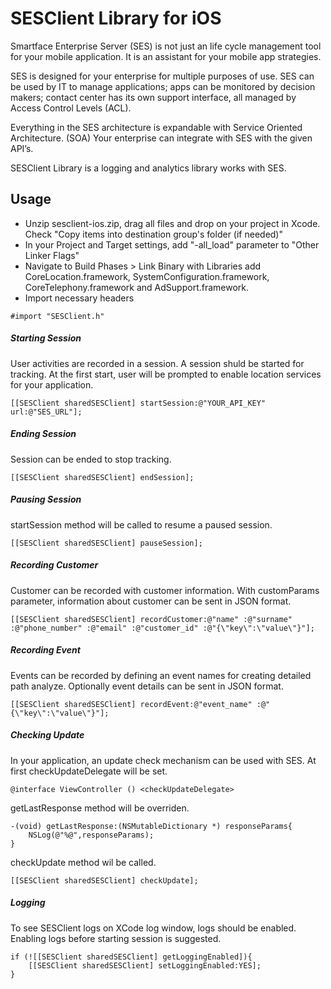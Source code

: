 # SESClient Library for iOS

Smartface Enterprise Server (SES) is not just an life cycle management tool for your mobile application. It is an assistant for your mobile app strategies.

SES is designed for your enterprise for multiple purposes of use. SES can be used by IT to manage applications; apps can be monitored by decision makers; contact center has its own support interface, all managed by Access Control Levels (ACL).

Everything in the SES architecture is expandable with Service Oriented Architecture. (SOA) Your enterprise can integrate with SES with the given API’s.

SESClient Library is a logging and analytics library works with SES.

## Usage


- Unzip sesclient-ios.zip, drag all files and drop on your project in Xcode. Check "Copy items into destination group's folder (if needed)"
- In your Project and Target settings, add "-all_load" parameter to "Other Linker Flags"
- Navigate to Build Phases > Link Binary with Libraries add CoreLocation.framework, SystemConfiguration.framework, CoreTelephony.framework and AdSupport.framework.
- Import necessary headers

```objc
#import "SESClient.h"
```

##### Starting Session
User activities are recorded in a session. A session shuld be started for tracking.
At the first start, user will be prompted to enable location services for your application.
```objc
[[SESClient sharedSESClient] startSession:@"YOUR_API_KEY" url:@"SES_URL"];
```

##### Ending Session 
Session can be ended to stop tracking.
```objc
[[SESClient sharedSESClient] endSession];
```

##### Pausing Session
startSession method will be called to resume a paused session.
```objc
[[SESClient sharedSESClient] pauseSession];
```

##### Recording Customer
Customer can be recorded with customer information. With customParams parameter, information about customer can be sent in JSON format.
```objc
[[SESClient sharedSESClient] recordCustomer:@"name" :@"surname" :@"phone_number" :@"email" :@"customer_id" :@"{\"key\":\"value\"}"];
```

##### Recording Event
Events can be recorded by defining an event names for creating detailed path analyze. Optionally event details can be sent in JSON format.
```objc
[[SESClient sharedSESClient] recordEvent:@"event_name" :@"{\"key\":\"value\"}"];
```

##### Checking Update
In your application, an update check mechanism can be used with SES.
At first checkUpdateDelegate will be set.
```objc
@interface ViewController () <checkUpdateDelegate>
```
getLastResponse method will be overriden.
```objc
-(void) getLastResponse:(NSMutableDictionary *) responseParams{
    NSLog(@"%@",responseParams);
}
```
checkUpdate method wil be called.
```objc
[[SESClient sharedSESClient] checkUpdate];
```

##### Logging
To see SESClient logs on XCode log window, logs should be enabled. Enabling logs before starting session is suggested.
```objc
if (![[SESClient sharedSESClient] getLoggingEnabled]){
    [[SESClient sharedSESClient] setLoggingEnabled:YES];
}

```
